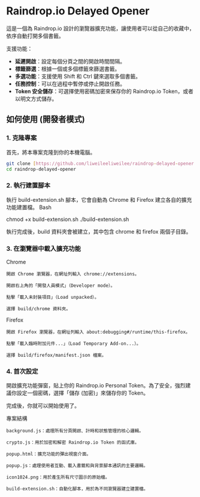 # Raindrop.io Delayed Opener

這是一個為 Raindrop.io 設計的瀏覽器擴充功能，讓使用者可以從自己的收藏中，依序自動打開多個書籤。

支援功能：
- **延遲開啟**：設定每個分頁之間的開啟時間間隔。
- **標籤篩選**：根據一個或多個標籤來篩選書籤。
- **多選功能**：支援使用 Shift 和 Ctrl 鍵來選取多個書籤。
- **任務控制**：可以在過程中暫停或停止開啟任務。
- **Token 安全儲存**：可選擇使用密碼加密來保存你的 Raindrop.io Token，或者以明文方式儲存。

## 如何使用 (開發者模式)

### 1. 克隆專案

首先，將本專案克隆到你的本機電腦。

```sh
git clone [https://github.com/liweileeliweilee/raindrop-delayed-opener.git](https://github.com/liweileeliweilee/raindrop-delayed-opener.git)
cd raindrop-delayed-opener
```
### 2. 執行建置腳本

執行 build-extension.sh 腳本，它會自動為 Chrome 和 Firefox 建立各自的擴充功能建置檔。
Bash

chmod +x build-extension.sh
./build-extension.sh

執行完成後，build 資料夾會被建立，其中包含 chrome 和 firefox 兩個子目錄。

### 3. 在瀏覽器中載入擴充功能

Chrome

    開啟 Chrome 瀏覽器，在網址列輸入 chrome://extensions。

    開啟右上角的「開發人員模式」（Developer mode）。

    點擊「載入未封裝項目」（Load unpacked）。

    選擇 build/chrome 資料夾。

Firefox

    開啟 Firefox 瀏覽器，在網址列輸入 about:debugging#/runtime/this-firefox。

    點擊「載入臨時附加元件...」（Load Temporary Add-on...）。

    選擇 build/firefox/manifest.json 檔案。

### 4. 首次設定

開啟擴充功能彈窗，貼上你的 Raindrop.io Personal Token。為了安全，強烈建議你設定一個密碼，選擇「儲存 (加密)」來儲存你的 Token。

完成後，你就可以開始使用了。

專案結構

    background.js：處理所有分頁開啟、計時和狀態管理的核心邏輯。

    crypto.js：用於加密和解密 Raindrop.io Token 的函式庫。

    popup.html：擴充功能的彈出視窗介面。

    popup.js：處理使用者互動、載入書籤和與背景腳本通訊的主要邏輯。

    icon1024.png：用於產生所有尺寸圖示的原始檔。

    build-extension.sh：自動化腳本，用於為不同瀏覽器建立建置檔。
